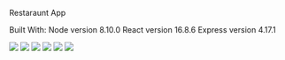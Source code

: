 Restaraunt App

Built With:
Node version 8.10.0
React version 16.8.6
Express version 4.17.1

<img src="https://i.ibb.co/yk6mDJp/menu.gif">

<img src="https://i.ibb.co/ctKDtp1/carousel.gif">

<img src="https://i.imgur.com/H0VcENj.png">

<img src="https://i.imgur.com/IFqxisB.jpg">

<img src="https://i.imgur.com/AFqNeGA.png">

<img src="https://i.imgur.com/8LTof3p.png">
